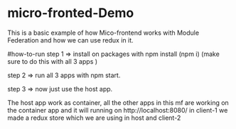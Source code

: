 # micro-fronted-Demo

This is a basic example of how Mico-frontend works with Module Federation and how we can use redux in it.

#how-to-run
step 1 =>  install on packages with npm install (npm i)
           (make sure to do this with all 3 apps )
           
step 2 =>  run all 3 apps with npm start.

step 3 => now just use the host app.

The host app work as container, all the other apps in this mf are working on the container app and it will running on http://localhost:8080/
in client-1 we made a redux store which we are using in host and client-2
